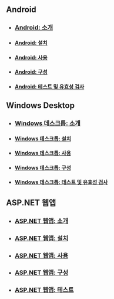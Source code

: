 ## <a name="android"></a>Android
- ### <a name="android-introactive-directory-mobileanddesktopapp-android-introductionmd"></a>[Android: 소개](active-directory-mobileanddesktopapp-android-introduction.md)
- #### <a name="android-setupactive-directory-mobileanddesktopapp-android-setupmd"></a>[Android: 설치](active-directory-mobileanddesktopapp-android-setup.md)
- #### <a name="android-useactive-directory-mobileanddesktopapp-android-usemd"></a>[Android: 사용](active-directory-mobileanddesktopapp-android-use.md)
- #### <a name="android-configureactive-directory-mobileanddesktopapp-android-configuremd"></a>[Android: 구성](active-directory-mobileanddesktopapp-android-configure.md)
- #### <a name="android-test--validateactive-directory-mobileanddesktopapp-android-testmd"></a>[Android: 테스트 및 유효성 검사](active-directory-mobileanddesktopapp-android-test.md)

## <a name="windows-desktop"></a>Windows Desktop

- ### <a name="windows-desktop-introactive-directory-mobileanddesktopapp-windowsdesktop-introductionmd"></a>[Windows 데스크톱: 소개](active-directory-mobileanddesktopapp-windowsdesktop-introduction.md)
- #### <a name="windows-desktop-setupactive-directory-mobileanddesktopapp-windowsdesktop-setupmd"></a>[Windows 데스크톱: 설치](active-directory-mobileanddesktopapp-windowsdesktop-setup.md)
- #### <a name="windows-desktop-useactive-directory-mobileanddesktopapp-windowsdesktop-usemd"></a>[Windows 데스크톱: 사용](active-directory-mobileanddesktopapp-windowsdesktop-use.md)
- #### <a name="windows-desktop-configureactive-directory-mobileanddesktopapp-windowsdesktop-configuremd"></a>[Windows 데스크톱: 구성](active-directory-mobileanddesktopapp-windowsdesktop-configure.md)
- #### <a name="windows-desktop-test--validateactive-directory-mobileanddesktopapp-windowsdesktop-testmd"></a>[Windows 데스크톱: 테스트 및 유효성 검사](active-directory-mobileanddesktopapp-windowsdesktop-test.md)

## <a name="aspnet-web-app"></a>ASP.NET 웹앱

- ### <a name="aspnet-web-app-introactive-directory-serversidewebapp-aspnetwebappowin-introductionmd"></a>[ASP.NET 웹앱: 소개](active-directory-serversidewebapp-aspnetwebappowin-introduction.md)
- ### <a name="aspnet-web-app-setupactive-directory-serversidewebapp-aspnetwebappowin-setupmd"></a>[ASP.NET 웹앱: 설치](active-directory-serversidewebapp-aspnetwebappowin-setup.md)
- ### <a name="aspnet-web-app-useactive-directory-serversidewebapp-aspnetwebappowin-usemd"></a>[ASP.NET 웹앱: 사용](active-directory-serversidewebapp-aspnetwebappowin-use.md)
- ### <a name="aspnet-web-app-configureactive-directory-serversidewebapp-aspnetwebappowin-configuremd"></a>[ASP.NET 웹앱: 구성](active-directory-serversidewebapp-aspnetwebappowin-configure.md)
- ### <a name="aspnet-web-app-testactive-directory-serversidewebapp-aspnetwebappowin-testmd"></a>[ASP.NET 웹앱: 테스트](active-directory-serversidewebapp-aspnetwebappowin-test.md)
